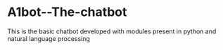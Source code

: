 # A1bot--The-chatbot
This is the basic chatbot developed with modules present in python and natural language processing 
